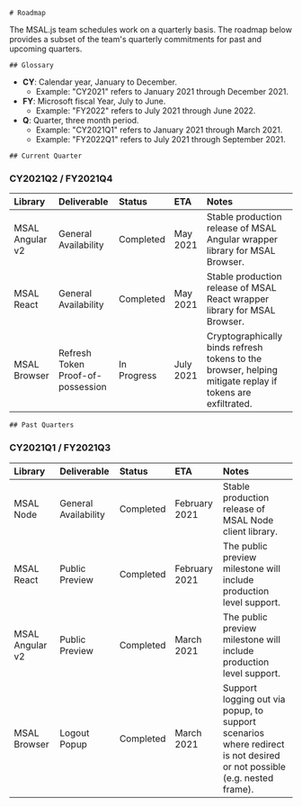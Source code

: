 <code># Roadmap</code>

The MSAL.js team schedules work on a quarterly basis. The roadmap below provides a subset of the team's quarterly commitments for past and upcoming quarters. 

<code>## Glossary</code>

- **CY**: Calendar year, January to December.
  - Example: "CY2021" refers to January 2021 through December 2021.
- **FY**: Microsoft fiscal Year, July to June.
  - Example: "FY2022" refers to July 2021 through June 2022. 
- **Q**: Quarter, three month period.
  - Example: "CY2021Q1" refers to January 2021 through March 2021.
  - Example: "FY2022Q1" refers to July 2021 through September 2021.



<code>## Current Quarter</code>

### CY2021Q2 / FY2021Q4

| Library         | Deliverable                       | Status      | ETA       | Notes                                                        |
| :-------------- | :-------------------------------- | :---------- | :-------- | :----------------------------------------------------------- |
| MSAL Angular v2 | General Availability              | Completed   | May 2021  | Stable production release of MSAL Angular wrapper library for MSAL Browser. |
| MSAL React      | General Availability              | Completed   | May 2021  | Stable production release of MSAL React wrapper library for MSAL Browser. |
| MSAL Browser    | Refresh Token Proof-of-possession | In Progress | July 2021 | Cryptographically binds refresh tokens to the browser, helping mitigate replay if tokens are exfiltrated. |



<code>## Past Quarters</code>

### CY2021Q1 / FY2021Q3

| Library         | **Deliverable**      | **Status** | ETA           | Notes                                                        |
| :-------------- | :------------------- | :--------- | :------------ | :----------------------------------------------------------- |
| MSAL Node       | General Availability | Completed  | February 2021 | Stable production release of MSAL Node client library.       |
| MSAL React      | Public Preview       | Completed  | February 2021 | The public preview milestone will include production level support. |
| MSAL Angular v2 | Public Preview       | Completed  | March 2021    | The public preview milestone will include production level support. |
| MSAL Browser    | Logout Popup         | Completed  | March 2021    | Support logging out via popup, to support scenarios where redirect is not desired or not possible (e.g. nested frame). |

